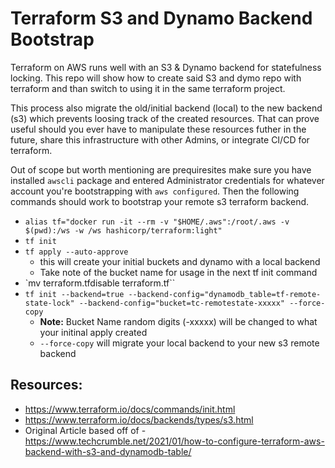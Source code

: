 # Terraform S3 and Dynamo Backend Bootstrap

Terraform on AWS runs well with an S3 & Dynamo backend for statefulness locking. This repo will show how to create said S3 and dymo repo with terraform and than switch to using it in the same terraform project. 

This process also migrate the old/initial backend (local) to the new backend (s3) which prevents loosing track of the created resources. That can prove useful should you ever have to manipulate these resources futher in the future, share this infrastructure with other Admins, or integrate CI/CD for terraform.

Out of scope but worth mentioning are prequiresites make sure you have installed `awscli` package and entered Administrator credentials for whatever account you're bootstrapping with `aws configured`.  Then the following commands should work to bootstrap your remote s3 terraform backend.

- `alias tf="docker run -it --rm -v "$HOME/.aws":/root/.aws -v $(pwd):/ws -w /ws hashicorp/terraform:light"`
- `tf init`
- `tf apply --auto-approve`
  - this will create your initial buckets and dynamo with a local backend
  - Take note of the bucket name for usage in the next tf init command
- `mv terraform.tfdisable terraform.tf``
- `tf init --backend=true --backend-config="dynamodb_table=tf-remote-state-lock" --backend-config="bucket=tc-remotestate-xxxxx" --force-copy`
  - __Note:__ Bucket Name random digits (-xxxxx) will be changed to what your initinal apply created
  - `--force-copy` will migrate your local backend to your new s3 remote backend


## Resources:

* https://www.terraform.io/docs/commands/init.html
* https://www.terraform.io/docs/backends/types/s3.html
* Original Article based off of - https://www.techcrumble.net/2021/01/how-to-configure-terraform-aws-backend-with-s3-and-dynamodb-table/
